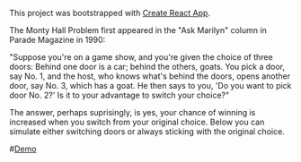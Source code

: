 This project was bootstrapped with [Create React App](https://github.com/facebookincubator/create-react-app).

The Monty Hall Problem first appeared in the "Ask Marilyn" column in Parade Magazine in 1990:

"Suppose you're on a game show, and you're given the choice of three doors: Behind one door is a car; behind the others, goats. You pick a door, say No. 1, and the host, who knows what's behind the doors, opens another door, say No. 3, which has a goat. He then says to you, 'Do you want to pick door No. 2?' Is it to your advantage to switch your choice?"

The answer, perhaps suprisingly, is yes, your chance of winning is increased when you switch from your original choice. Below you can simulate either switching doors or always sticking with the original choice.

#[Demo](https://imphatic.github.io/monty-hall-problem/)